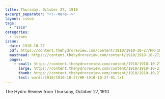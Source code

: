 ```yaml
---
title: Thursday, October 27, 1910
excerpt_separator: "<!--more-->"
layout: issue
tags:
  - "1910"
categories:
  - issues
issue:
  date: 1910-10-27
  pdf: https://content.thehydroreview.com/content/1910/1910-10-27/HR-1910-10-27.pdf
  masthead: https://content.thehydroreview.com/content/1910/1910-10-27/masthead/HR-1910-10-27.jpg
  pages:
    - small: https://content.thehydroreview.com/content/1910/1910-10-27/small/HR-1910-10-27-01.jpg
      large: https://content.thehydroreview.com/content/1910/1910-10-27/large/HR-1910-10-27-01.jpg
      thumb: https://content.thehydroreview.com/content/1910/1910-10-27/thumbnails/HR-1910-10-27-01.jpg
      text: words/1910/1910-10-27/HR-1910-10-27-01.txt
---
```


The Hydro Review from Thursday, October 27, 1910

<!--more-->

